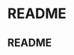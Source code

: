 README
============================================================

README
------------------------------------------------------------
